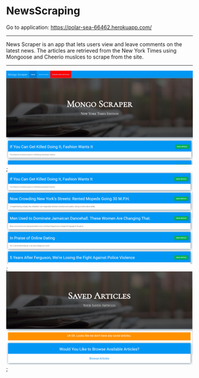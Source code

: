 # NewsScraping

Go to application: https://polar-sea-66462.herokuapp.com/

---------------------------------------

News Scraper is an app that lets users view and leave comments on the latest news. The articles are retrieved from the New York Times using Mongoose and Cheerio muslces to scrape from the site.

--------------------------------------

![image](public\assets\images\screenshot.PNG?raw=true);
![image](public\assets\images\articles.PNG?raw=true);
![image](public\assets\images\screenshot3.PNG?raw=true);